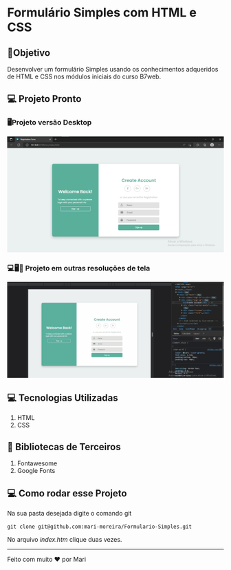 # Formulário Simples com HTML e CSS

## 🎯Objetivo
<p>Desenvolver um formulário Simples usando os conhecimentos adqueridos de HTML e CSS nos módulos iniciais  do curso B7web.</p>

##  💻 Projeto Pronto

### 🖥Projeto versão Desktop
![Projetinho versão Desktop](./src/assets/images/form-desktop.png)


### 💻🖥📱 Projeto em outras resoluções de tela
![Projetinho versão Desktop](./src/assets/images/Gif-Responsivo-Form.gif)

## 💻 Tecnologias Utilizadas
1. HTML
2. CSS

## 📗 Bibliotecas de Terceiros
1. Fontawesome
2. Google Fonts


## 💻 Como rodar esse Projeto 
Na sua pasta desejada digite o comando git
~~~
git clone git@github.com:mari-moreira/Formulario-Simples.git
~~~
 No arquivo *index.htm* clique duas vezes.
<hr>

Feito com muito ❤ por Mari 



